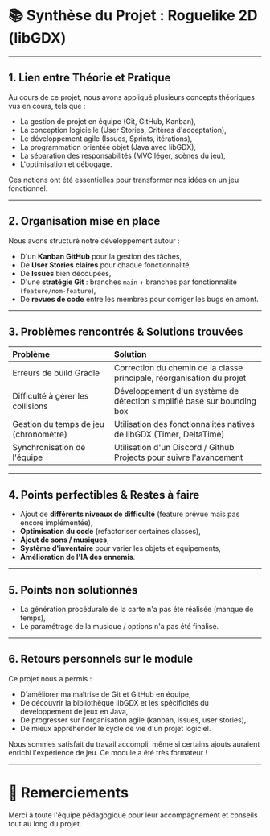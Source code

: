 # 📚 Synthèse du Projet : Roguelike 2D (libGDX)

---

## 1. Lien entre Théorie et Pratique

Au cours de ce projet, nous avons appliqué plusieurs concepts théoriques vus en cours, tels que :
- La gestion de projet en équipe (Git, GitHub, Kanban),
- La conception logicielle (User Stories, Critères d'acceptation),
- Le développement agile (Issues, Sprints, itérations),
- La programmation orientée objet (Java avec libGDX),
- La séparation des responsabilités (MVC léger, scènes du jeu),
- L'optimisation et débogage.

Ces notions ont été essentielles pour transformer nos idées en un jeu fonctionnel.

---

## 2. Organisation mise en place

Nous avons structuré notre développement autour :
- D'un **Kanban GitHub** pour la gestion des tâches,
- De **User Stories claires** pour chaque fonctionnalité,
- De **Issues** bien découpées,
- D'une **stratégie Git** : branches `main` + branches par fonctionnalité (`feature/nom-feature`),
- De **revues de code** entre les membres pour corriger les bugs en amont.

---

## 3. Problèmes rencontrés & Solutions trouvées

| Problème | Solution |
|:---|:---|
| Erreurs de build Gradle | Correction du chemin de la classe principale, réorganisation du projet |
| Difficulté à gérer les collisions | Développement d'un système de détection simplifié basé sur bounding box |
| Gestion du temps de jeu (chronomètre) | Utilisation des fonctionnalités natives de libGDX (Timer, DeltaTime) |
| Synchronisation de l'équipe | Utilisation d'un Discord / Github Projects pour suivre l'avancement |

---

## 4. Points perfectibles & Restes à faire

- Ajout de **différents niveaux de difficulté** (feature prévue mais pas encore implémentée),
- **Optimisation du code** (refactoriser certaines classes),
- **Ajout de sons / musiques**,
- **Système d'inventaire** pour varier les objets et équipements,
- **Amélioration de l'IA des ennemis**.

---

## 5. Points non solutionnés

- La génération procédurale de la carte n'a pas été réalisée (manque de temps),
- Le paramétrage de la musique / options n'a pas été finalisé.

---

## 6. Retours personnels sur le module

Ce projet nous a permis :
- D'améliorer ma maîtrise de Git et GitHub en équipe,
- De découvrir la bibliothèque libGDX et les spécificités du développement de jeux en Java,
- De progresser sur l'organisation agile (kanban, issues, user stories),
- De mieux appréhender le cycle de vie d'un projet logiciel.

Nous sommes satisfait du travail accompli, même si certains ajouts auraient enrichi l'expérience de jeu. Ce module a été très formateur !

---

# 🚀 Remerciements

Merci à toute l'équipe pédagogique pour leur accompagnement et conseils tout au long du projet.
